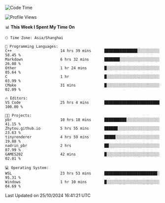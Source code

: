 <!--START_SECTION:waka-->
![Code Time](http://img.shields.io/badge/Code%20Time-2%2C076%20hrs%2030%20mins-blue)

![Profile Views](http://img.shields.io/badge/Profile%20Views-0-blue)

📊 **This Week I Spent My Time On** 

```text
🕑︎ Time Zone: Asia/Shanghai

💬 Programming Languages: 
C++                      14 hrs 39 mins      ███████████████░░░░░░░░░░   58.45 % 
Markdown                 6 hrs 32 mins       ███████░░░░░░░░░░░░░░░░░░   26.08 % 
Other                    1 hr 24 mins        █░░░░░░░░░░░░░░░░░░░░░░░░   05.64 % 
C                        1 hr                █░░░░░░░░░░░░░░░░░░░░░░░░   03.99 % 
CMake                    31 mins             █░░░░░░░░░░░░░░░░░░░░░░░░   02.09 % 

🔥 Editors: 
VS Code                  25 hrs 4 mins       █████████████████████████   100.00 % 

🐱‍💻 Projects: 
pbr                      10 hrs 18 mins      ██████████░░░░░░░░░░░░░░░   41.15 % 
Zhytou.github.io         5 hrs 55 mins       ██████░░░░░░░░░░░░░░░░░░░   23.63 % 
tinyrenderer             4 hrs 59 mins       █████░░░░░░░░░░░░░░░░░░░░   19.88 % 
nadrin_pbr               2 hrs               ██░░░░░░░░░░░░░░░░░░░░░░░   07.99 % 
GAMES202                 42 mins             █░░░░░░░░░░░░░░░░░░░░░░░░   02.81 % 

💻 Operating System: 
WSL                      23 hrs 53 mins      ████████████████████████░   95.31 % 
Windows                  1 hr 10 mins        █░░░░░░░░░░░░░░░░░░░░░░░░   04.69 % 
```


 Last Updated on 25/10/2024 16:41:21 UTC
<!--END_SECTION:waka-->